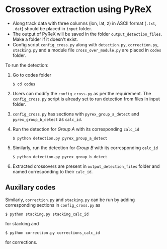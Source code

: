 


# Crossover extraction using PyReX

- Along track data with three columns (lon, lat, z) in ASCII format (`.txt`, `.dat`) should be placed in `input` folder.
- The output of PyReX will be saved in the folder `output_detection_files`. Make a folder if it doesn't exist.
- Config script `config_cross.py` along with `detection.py`, `correction.py`, `stacking.py` and a module file `cross_over_module.py` are placed in `codes` folder.

To run the detection:

1) Go to codes folder
	```
	$ cd codes
	```
2) Users can modify the `config_cross.py` as per the requirement. The `config_cross.py` script is already set to run detection from files in input folder. 

3) `config_cross.py` has sections with `pyrex_group_a_detect` and `pyrex_group_b_detect` as `calc_id`.

4) Run the detection for *Group A* with its corresponding `calc_id`
	```
	$ python detection.py pyrex_group_a_detect
	```

5) Similarly, run the detection for *Group B* with its corresponding `calc_id`
	```
	$ python detection.py pyrex_group_b_detect
	```

6) Extracted crossovers are present in `output_detection_files` folder and named corresponding to their `calc_id`.


## Auxillary codes

Similarly, `correction.py` and `stacking.py` can be run by adding corresponding sections in `config_cross.py` as 
```
$ python stacking.py stacking_calc_id
```
for stacking and
```
$ python correction.py corrections_calc_id
```
for corrections.

